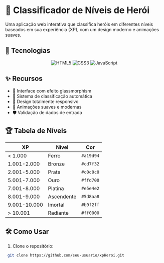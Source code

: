 # 🦸 Classificador de Níveis de Herói

Uma aplicação web interativa que classifica heróis em diferentes níveis baseados em sua experiência (XP), com um design moderno e animações suaves.

## 🚀 Tecnologias

<div align="center">
  <img src="https://img.shields.io/badge/HTML5-E34F26?style=for-the-badge&logo=html5&logoColor=white" alt="HTML5">
  <img src="https://img.shields.io/badge/CSS3-1572B6?style=for-the-badge&logo=css3&logoColor=white" alt="CSS3">
  <img src="https://img.shields.io/badge/JavaScript-F7DF1E?style=for-the-badge&logo=javascript&logoColor=black" alt="JavaScript">
</div>

## ✨ Recursos

- 🌈 Interface com efeito glassmorphism
- 🎯 Sistema de classificação automática
- 📱 Design totalmente responsivo
- 🚀 Animações suaves e modernas
- 🛡️ Validação de dados de entrada

## 🏆 Tabela de Níveis

| XP            | Nível      | Cor          |
|---------------|-----------|--------------|
| < 1.000       | Ferro     | `#a19d94`    |
| 1.001-2.000   | Bronze    | `#cd7f32`    |
| 2.001-5.000   | Prata     | `#c0c0c0`    |
| 5.001-7.000   | Ouro      | `#ffd700`    |
| 7.001-8.000   | Platina   | `#e5e4e2`    |
| 8.001-9.000   | Ascendente| `#5d8aa8`    |
| 9.001-10.000  | Imortal   | `#b9f2ff`    |
| > 10.001      | Radiante  | `#ff0000`    |

## 🛠️ Como Usar

1. Clone o repositório:
```bash
 git clone https://github.com/seu-usuario/xpHeroi.git
